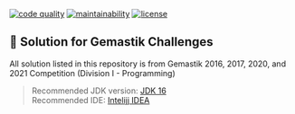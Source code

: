 <p>
  <a href="https://www.codacy.com/gh/ezralazuardy/gemastik/dashboard?utm_source=github.com&amp;utm_medium=referral&amp;utm_content=ezralazuardy/gemastik&amp;utm_campaign=Badge_Grade"><img src="https://img.shields.io/codacy/grade/cef33c8ba18a4883ac82abf1049197c7" alt="code quality" target="_blank" rel="noopener noreferrer"></a>
  <a href="https://codeclimate.com/github/ezralazuardy/gemastik"><img src="https://img.shields.io/codeclimate/maintainability/ezralazuardy/gemastik" alt="maintainability" target="_blank" rel="noopener noreferrer"></a>
  <a href="https://github.com/ezralazuardy/gemastik/blob/2020/LICENSE"><img src="https://img.shields.io/github/license/ezralazuardy/gemastik" alt="license" target="_blank" rel="noopener noreferrer"></a>
</p>

## 🌟 Solution for Gemastik Challenges

All solution listed in this repository is from Gemastik 2016, 2017, 2020, and 2021 Competition (Division I - Programming)

> Recommended JDK version: [JDK 16](https://www.oracle.com/java/technologies/javase-jdk16-downloads.html)<br/>
> Recommended IDE: [Intelijj IDEA](https://www.jetbrains.com/idea/)
